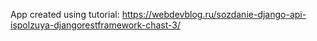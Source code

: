 App created using tutorial:
https://webdevblog.ru/sozdanie-django-api-ispolzuya-djangorestframework-chast-3/
